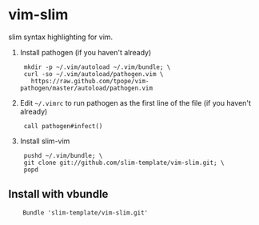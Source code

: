 vim-slim
===

slim syntax highlighting for vim.

1. Install pathogen (if you haven't already)

        mkdir -p ~/.vim/autoload ~/.vim/bundle; \
        curl -so ~/.vim/autoload/pathogen.vim \
          https://raw.github.com/tpope/vim-pathogen/master/autoload/pathogen.vim

2. Edit `~/.vimrc` to run pathogen as the first line of the file (if you haven't already)

        call pathogen#infect()

3. Install slim-vim

        pushd ~/.vim/bundle; \
        git clone git://github.com/slim-template/vim-slim.git; \
        popd


Install with vbundle
--------------------

        Bundle 'slim-template/vim-slim.git'
